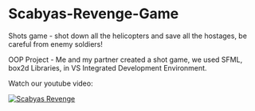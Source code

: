 # Scabyas-Revenge-Game
Shots game - shot down all the helicopters and save all the hostages, be careful from enemy soldiers!

OOP Project - Me and my partner created a shot game, we used SFML, box2d Libraries, in VS Integrated Development Environment.

Watch our youtube video:

[![Scabyas Revenge](https://i.ibb.co/t3r2fX0/SRyoutube.png)](https://youtu.be/rLd362zgzZE-Y?t=31s "Scabyas Revenge")

